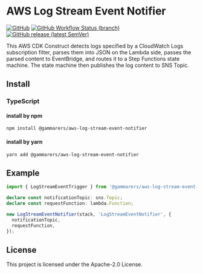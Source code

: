 # AWS Log Stream Event Notifier

[![GitHub](https://img.shields.io/github/license/gammarers/aws-log-stream-event-notifier?style=flat-square)](https://github.com/gammarers/aws-log-stream-event-notifier/blob/main/LICENSE)
[![GitHub Workflow Status (branch)](https://img.shields.io/github/actions/workflow/status/gammarers/aws-log-stream-event-notifier/release.yml?branch=main&label=release&style=flat-square)](https://github.com/gammarers/aws-log-stream-event-notifier/actions/workflows/release.yml)
[![GitHub release (latest SemVer)](https://img.shields.io/github/v/release/gammarers/aws-log-stream-event-notifier?sort=semver&style=flat-square)](https://github.com/gammarers/aws-log-stream-event-notifier/releases)

This AWS CDK Construct detects logs specified by a CloudWatch Logs subscription filter, parses them into JSON on the Lambda side, passes the parsed content to EventBridge, and routes it to a Step Functions state machine. The state machine then publishes the log content to SNS Topic.

## Install

### TypeScript

#### install by npm

```shell
npm install @gammarers/aws-log-stream-event-notifier
```

#### install by yarn

```shell
yarn add @gammarers/aws-log-stream-event-notifier
```

## Example

```typescript
import { LogStreamEventTrigger } from '@gammarers/aws-log-stream-event-notifier';

declare const notificationTopic: sns.Topic;
declare const requestFunction: lambda.Function;

new LogStreamEventNotifier(stack, 'LogStreamEventNotifier', {
  notificationTopic,
  requestFunction,
});

```

## License

This project is licensed under the Apache-2.0 License.